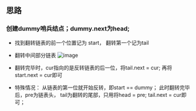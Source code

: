 ## 思路

### 创建dummy哨兵结点；dummy.next为head;
- 找到翻转链表的前一个位置记为 start， 翻转第一个记为tail

- 翻转中间部分链表 ![image](/image/092)
- 翻转完毕时，cur指向的是反转链表的后一位，将tail.next = cur; 再将start.next = cur即可

- 特殊情况： 从链表的第一位就开始反转，即start == dummy； 此时翻转完毕后，pre为链表头， tail为翻转的尾部，只用将head = pre; tail.next = cur即可；